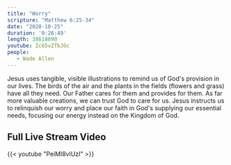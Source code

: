 ```yaml
---
title: "Worry"
scripture: "Matthew 6:25-34"
date: "2020-10-25"
duration: '0:26:49' 
length: 38618090
youtube: Ic65vZfbJGc
people:
   - Wade Allen
---
```


Jesus uses tangible, visible illustrations to remind us of God's provision in our lives. The birds of the air and the plants in the fields (flowers and grass) have all they need. Our Father cares for them and provides for them. As far more valuable creations, we can trust God to care for us. Jesus instructs us to relinquish our worry and place our faith in God's supplying our essential needs, focusing our energy instead on the Kingdom of God.


## Full Live Stream Video

{{< youtube "PeiMl8vlUzI" >}}


